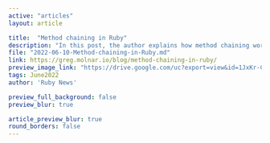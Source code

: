 ```yaml
---
active: "articles"
layout: article

title:  "Method chaining in Ruby"
description: "In this post, the author explains how method chaining works in Ruby."
file: "2022-06-10-Method-chaining-in-Ruby.md"
link: https://greg.molnar.io/blog/method-chaining-in-ruby/
preview_image_link: "https://drive.google.com/uc?export=view&id=1JxKr-C9Kct1Q09W7yUZJ0_hFAVWaAuq5"
tags: June2022
author: 'Ruby News'

preview_full_background: false
preview_blur: true

article_preview_blur: true
round_borders: false
---
```

